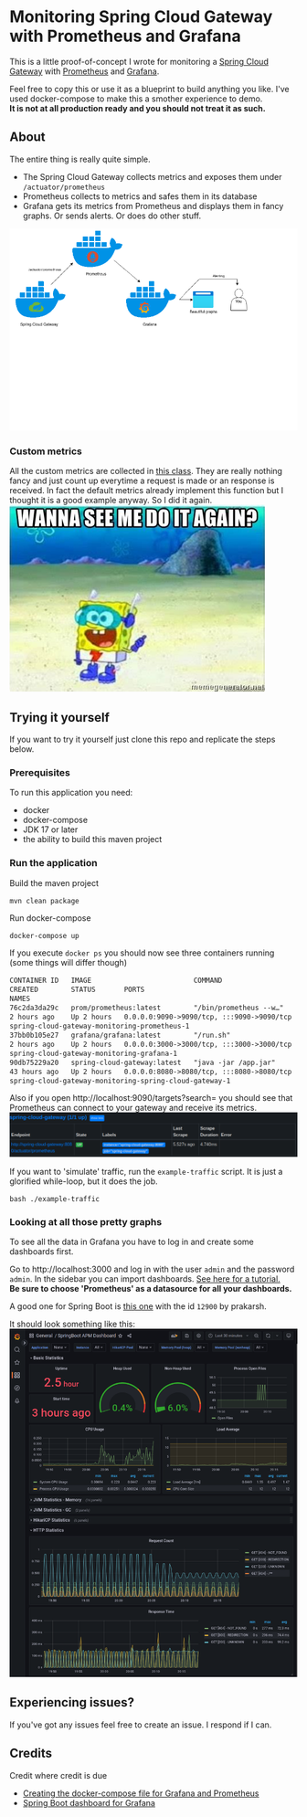 # Monitoring Spring Cloud Gateway with Prometheus and Grafana
This is a little proof-of-concept I wrote for monitoring a [Spring Cloud Gateway](https://cloud.spring.io/spring-cloud-gateway/reference/html/) with [Prometheus](https://prometheus.io/) and [Grafana](https://grafana.com/).  

Feel free to copy this or use it as a blueprint to build anything you like. I've used docker-compose to make this a smother experience to demo.  
**It is not at all production ready and you should not treat it as such.**

## About
The entire thing is really quite simple.
- The Spring Cloud Gateway collects metrics and exposes them under `/actuator/prometheus`
- Prometheus collects to metrics and safes them in its database
- Grafana gets its metrics from Prometheus and displays them in fancy graphs. Or sends alerts. Or does do other stuff.

![A beautiful diagram](https://raw.githubusercontent.com/MasterEvarior/spring-cloud-gateway-monitoring/master/docs/diagram.png)

### Custom metrics
All the custom metrics are collected in [this class](https://github.com/MasterEvarior/spring-cloud-gateway-monitoring/blob/master/src/main/java/dev/giannin/springcloudgatewaymonitoring/filter/PrometheusGlobalFilter.java).
They are really nothing fancy and just count up everytime a request is made or an response is received. In fact the default metrics already implement this function but I thought it is a good example anyway. So I did it again.   
![A stupid meme](https://raw.githubusercontent.com/MasterEvarior/spring-cloud-gateway-monitoring/master/docs/again.jpeg)

## Trying it yourself
If you want to try it yourself just clone this repo and replicate the steps below.

### Prerequisites
To run this application you need:
- docker
- docker-compose
- JDK 17 or later
- the ability to build this maven project

### Run the application
Build the maven project  
```shell
mvn clean package
```

Run docker-compose 
```shell
docker-compose up
```

If you execute `docker ps` you should now see three containers running (some things will differ though)
```shell
CONTAINER ID   IMAGE                         COMMAND                  CREATED        STATUS       PORTS                                       NAMES
76c2da3da29c   prom/prometheus:latest        "/bin/prometheus --w…"   2 hours ago    Up 2 hours   0.0.0.0:9090->9090/tcp, :::9090->9090/tcp   spring-cloud-gateway-monitoring-prometheus-1
37bb0b105e27   grafana/grafana:latest        "/run.sh"                2 hours ago    Up 2 hours   0.0.0.0:3000->3000/tcp, :::3000->3000/tcp   spring-cloud-gateway-monitoring-grafana-1
90db75229a20   spring-cloud-gateway:latest   "java -jar /app.jar"     43 hours ago   Up 2 hours   0.0.0.0:8080->8080/tcp, :::8080->8080/tcp   spring-cloud-gateway-monitoring-spring-cloud-gateway-1
```
Also if you open http://localhost:9090/targets?search= you should see that Prometheus can connect to your gateway and receive its metrics.  
![Prometheus screenshot](https://raw.githubusercontent.com/MasterEvarior/spring-cloud-gateway-monitoring/master/docs/prometheus.png)

If you want to 'simulate' traffic, run the `example-traffic` script. It is just a glorified while-loop, but it does the job.
```shell
bash ./example-traffic
```

### Looking at all those pretty graphs
To see all the data in Grafana you have to log in and create some dashboards first.

Go to http://localhost:3000 and log in with the user `admin` and the password `admin`. In the sidebar you can import dashboards. [See here for a tutorial.](https://rudimartinsen.com/2020/08/06/grafana-importing-dashboards/)   
**Be sure to choose 'Prometheus' as a datasource for all your dashboards.**

A good one for Spring Boot is [this one](https://grafana.com/grafana/dashboards/12900-springboot-apm-dashboard/) with the id `12900` by prakarsh.

It should look something like this:  
![An image with a lot of graphs](https://raw.githubusercontent.com/MasterEvarior/spring-cloud-gateway-monitoring/master/docs/grafana.png)

## Experiencing issues?
If you've got any issues feel free to create an issue. I respond if I can.  

## Credits
Credit where credit is due
- [Creating the docker-compose file for Grafana and Prometheus](https://medium.com/javarevisited/monitoring-setup-with-docker-compose-part-2-grafana-2cd2d9ff017b)
- [Spring Boot dashboard for Grafana](https://grafana.com/grafana/dashboards/12900-springboot-apm-dashboard/)